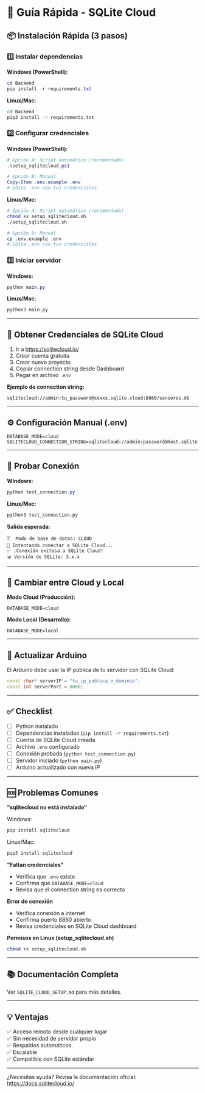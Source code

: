 # 🚀 Guía Rápida - SQLite Cloud

## 📦 Instalación Rápida (3 pasos)

### 1️⃣ Instalar dependencias

**Windows (PowerShell):**
```powershell
cd Backend
pip install -r requirements.txt
```

**Linux/Mac:**
```bash
cd Backend
pip3 install -r requirements.txt
```

### 2️⃣ Configurar credenciales

**Windows (PowerShell):**
```powershell
# Opción A: Script automático (recomendado)
.\setup_sqlitecloud.ps1

# Opción B: Manual
Copy-Item .env.example .env
# Edita .env con tus credenciales
```

**Linux/Mac:**
```bash
# Opción A: Script automático (recomendado)
chmod +x setup_sqlitecloud.sh
./setup_sqlitecloud.sh

# Opción B: Manual
cp .env.example .env
# Edita .env con tus credenciales
```

### 3️⃣ Iniciar servidor

**Windows:**
```powershell
python main.py
```

**Linux/Mac:**
```bash
python3 main.py
```

---

## 🔑 Obtener Credenciales de SQLite Cloud

1. Ir a https://sqlitecloud.io/
2. Crear cuenta gratuita
3. Crear nuevo proyecto
4. Copiar connection string desde Dashboard
5. Pegar en archivo `.env`

**Ejemplo de connection string:**
```
sqlitecloud://admin:tu_password@xxxxx.sqlite.cloud:8860/sensores.db
```

---

## ⚙️ Configuración Manual (.env)

```env
DATABASE_MODE=cloud
SQLITECLOUD_CONNECTION_STRING=sqlitecloud://admin:password@host.sqlite.cloud:8860/sensores.db
```

---

## 🧪 Probar Conexión

**Windows:**
```powershell
python test_connection.py
```

**Linux/Mac:**
```bash
python3 test_connection.py
```

**Salida esperada:**
```
🗄️  Modo de base de datos: CLOUD
🔌 Intentando conectar a SQLite Cloud...
✅ ¡Conexión exitosa a SQLite Cloud!
📊 Versión de SQLite: 3.x.x
```

---

## 🔄 Cambiar entre Cloud y Local

**Modo Cloud (Producción):**
```env
DATABASE_MODE=cloud
```

**Modo Local (Desarrollo):**
```env
DATABASE_MODE=local
```

---

## 📱 Actualizar Arduino

El Arduino debe usar la IP pública de tu servidor con SQLite Cloud:

```cpp
const char* serverIP = "tu_ip_publica_o_dominio";
const int serverPort = 8000;
```

---

## ✅ Checklist

- [ ] Python instalado
- [ ] Dependencias instaladas (`pip install -r requirements.txt`)
- [ ] Cuenta de SQLite Cloud creada
- [ ] Archivo `.env` configurado
- [ ] Conexión probada (`python test_connection.py`)
- [ ] Servidor iniciado (`python main.py`)
- [ ] Arduino actualizado con nueva IP

---

## 🆘 Problemas Comunes

**"sqlitecloud no está instalado"**

Windows:
```powershell
pip install sqlitecloud
```

Linux/Mac:
```bash
pip3 install sqlitecloud
```

**"Faltan credenciales"**
- Verifica que `.env` existe
- Confirma que `DATABASE_MODE=cloud`
- Revisa que el connection string es correcto

**Error de conexión**
- Verifica conexión a internet
- Confirma puerto 8860 abierto
- Revisa credenciales en SQLite Cloud dashboard

**Permisos en Linux (setup_sqlitecloud.sh)**
```bash
chmod +x setup_sqlitecloud.sh
```

---

## 📚 Documentación Completa

Ver `SQLITE_CLOUD_SETUP.md` para más detalles.

---

## 💡 Ventajas

✅ Acceso remoto desde cualquier lugar  
✅ Sin necesidad de servidor propio  
✅ Respaldos automáticos  
✅ Escalable  
✅ Compatible con SQLite estándar  

---

¿Necesitas ayuda? Revisa la documentación oficial: https://docs.sqlitecloud.io/
